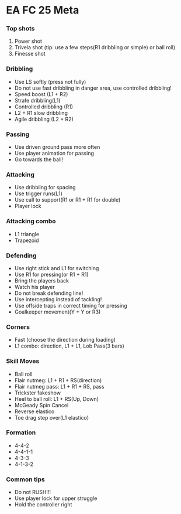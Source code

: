 # EA FC 25 Meta


### Top shots

1. Power shot
2. Trivela shot (tip: use a few steps(R1 dribbling or simple) or ball roll) 
4. Finesse shot

### Dribbling

- Use LS softly (press not fully)
- Do not use fast dribbling in danger area, use controlled dribbling!
- Speed boost (L1 + R2)
- Strafe dribbling(L1)
- Controlled dribbling (R1)
- L2 + R1 slow dribbling
- Agile dribbling (L2 + R2)

### Passing

- Use driven ground pass more often
- Use player animation for passing
- Go towards the ball!

### Attacking

- Use dribbling for spacing
- Use trigger runs(L1)
- Use call to support(R1 or R1 + R1 for double)
- Player lock

### Attacking combo

- L1 triangle
- Trapezoid

### Defending

- Use right stick and L1 for switching
- Use R1 for pressing(or R1 + R1)
- Bring the players back
- Watch his player
- Do not break defending line!
- Use intercepting instead of tackling!
- Use offside traps in correct timing for pressing
- Goalkeeper movement(Y + Y or R3)

### Corners

- Fast (choose the direction during loading)
- L1 combo: direction, L1 + L1, Lob Pass(3 bars)

### Skill Moves

- Ball roll
- Flair nutmeg: L1 + R1 + RS(direction)
- Flair nutmeg pass: L1 + R1 + RS, pass
- Trickster fakeshow
- Heel to ball roll: L1 + RS(Up, Down)
- McGeady Spin Cancel
- Reverse elastico
- Toe drag step over(L1 elastico)

### Formation

- 4-4-2
- 4-4-1-1
- 4-3-3
- 4-1-3-2

### Common tips

- Do not RUSH!!!
- Use player lock for upper struggle
- Hold the controller right
